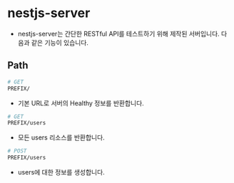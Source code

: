 # nestjs-server

- nestjs-server는 간단한 RESTful API를 테스트하기 위해 제작된 서버입니다. 다음과 같은 기능이 있습니다.

## Path

```bash
# GET
PREFIX/
```

- 기본 URL로 서버의 Healthy 정보를 반환합니다.

```bash
# GET
PREFIX/users
```

- 모든 users 리소스를 반환합니다.

```bash
# POST
PREFIX/users
```

- users에 대한 정보를 생성합니다.
